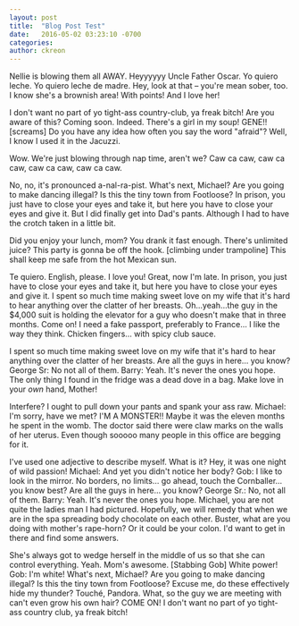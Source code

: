 ```yaml
---
layout: post
title:  "Blog Post Test"
date:   2016-05-02 03:23:10 -0700
categories: 
author: ckreon
---
```

Nellie is blowing them all AWAY. Heyyyyyy Uncle Father Oscar. Yo quiero leche. Yo quiero leche de madre. Hey, look at that – you're mean sober, too. I know she's a brownish area! With points! And I love her!

I don't want no part of yo tight-ass country-club, ya freak bitch! Are you aware of this? Coming soon. Indeed. There's a girl in my soup! GENE!! [screams] Do you have any idea how often you say the word "afraid"? Well, I know I used it in the Jacuzzi.

Wow. We're just blowing through nap time, aren't we? Caw ca caw, caw ca caw, caw ca caw, caw ca caw.

No, no, it's pronounced a-nal-ra-pist. What's next, Michael? Are you going to make dancing illegal? Is this the tiny town from Footloose? In prison, you just have to close your eyes and take it, but here you have to close your eyes and give it. But I did finally get into Dad's pants. Although I had to have the crotch taken in a little bit.

Did you enjoy your lunch, mom? You drank it fast enough. There's unlimited juice? This party is gonna be off the hook. [climbing under trampoline] This shall keep me safe from the hot Mexican sun.

Te quiero. English, please. I love you! Great, now I'm late. In prison, you just have to close your eyes and take it, but here you have to close your eyes and give it. I spent so much time making sweet love on my wife that it's hard to hear anything over the clatter of her breasts. Oh…yeah…the guy in the $4,000 suit is holding the elevator for a guy who doesn't make that in three months. Come on! I need a fake passport, preferably to France… I like the way they think. Chicken fingers… with spicy club sauce.

I spent so much time making sweet love on my wife that it's hard to hear anything over the clatter of her breasts. Are all the guys in here… you know? George Sr: No not all of them. Barry: Yeah. It's never the ones you hope. The only thing I found in the fridge was a dead dove in a bag. Make love in your *own* hand, Mother!

Interfere? I ought to pull down your pants and spank your ass raw. Michael: I'm sorry, have we met? I'M A MONSTER!! Maybe it was the eleven months he spent in the womb. The doctor said there were claw marks on the walls of her uterus. Even though sooooo many people in this office are begging for it.

I've used one adjective to describe myself. What is it? Hey, it was one night of wild passion! Michael: And yet you didn't notice her body? Gob: I like to look in the mirror. No borders, no limits… go ahead, touch the Cornballer… you know best? Are all the guys in here… you know? George Sr.: No, not all of them. Barry: Yeah. It's never the ones you hope. Michael, you are not quite the ladies man I had pictured. Hopefully, we will remedy that when we are in the spa spreading body chocolate on each other. Buster, what are you doing with mother's rape-horn? Or it could be your colon. I'd want to get in there and find some answers.

She's always got to wedge herself in the middle of us so that she can control everything. Yeah. Mom's awesome. [Stabbing Gob] White power! Gob: I'm white! What's next, Michael? Are you going to make dancing illegal? Is this the tiny town from Footloose? Excuse me, do these effectively hide my thunder? Touché, Pandora. What, so the guy we are meeting with can't even grow his own hair? COME ON! I don't want no part of yo tight-ass country club, ya freak bitch!